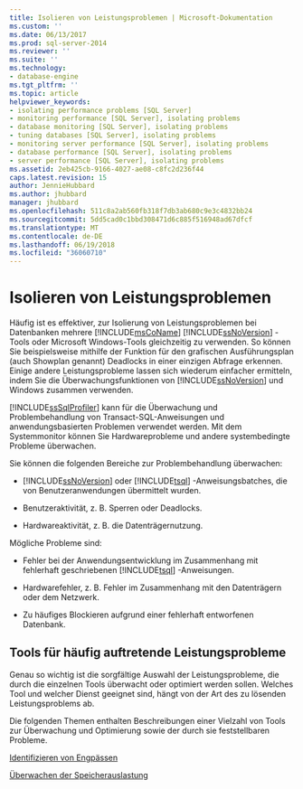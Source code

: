 ```yaml
---
title: Isolieren von Leistungsproblemen | Microsoft-Dokumentation
ms.custom: ''
ms.date: 06/13/2017
ms.prod: sql-server-2014
ms.reviewer: ''
ms.suite: ''
ms.technology:
- database-engine
ms.tgt_pltfrm: ''
ms.topic: article
helpviewer_keywords:
- isolating performance problems [SQL Server]
- monitoring performance [SQL Server], isolating problems
- database monitoring [SQL Server], isolating problems
- tuning databases [SQL Server], isolating problems
- monitoring server performance [SQL Server], isolating problems
- database performance [SQL Server], isolating problems
- server performance [SQL Server], isolating problems
ms.assetid: 2eb425cb-9166-4027-ae08-c8fc2d236f44
caps.latest.revision: 15
author: JennieHubbard
ms.author: jhubbard
manager: jhubbard
ms.openlocfilehash: 511c8a2ab560fb318f7db3ab680c9e3c4832bb24
ms.sourcegitcommit: 5dd5cad0c1bbd308471d6c885f516948ad67dfcf
ms.translationtype: MT
ms.contentlocale: de-DE
ms.lasthandoff: 06/19/2018
ms.locfileid: "36060710"
---
```

# <a name="isolate-performance-problems"></a>Isolieren von Leistungsproblemen
  Häufig ist es effektiver, zur Isolierung von Leistungsproblemen bei Datenbanken mehrere [!INCLUDE[msCoName](../../includes/msconame-md.md)] [!INCLUDE[ssNoVersion](../../includes/ssnoversion-md.md)] -Tools oder Microsoft Windows-Tools gleichzeitig zu verwenden. So können Sie beispielsweise mithilfe der Funktion für den grafischen Ausführungsplan (auch Showplan genannt) Deadlocks in einer einzigen Abfrage erkennen. Einige andere Leistungsprobleme lassen sich wiederum einfacher ermitteln, indem Sie die Überwachungsfunktionen von [!INCLUDE[ssNoVersion](../../includes/ssnoversion-md.md)] und Windows zusammen verwenden.  
  
 [!INCLUDE[ssSqlProfiler](../../includes/sssqlprofiler-md.md)] kann für die Überwachung und Problembehandlung von Transact-SQL-Anweisungen und anwendungsbasierten Problemen verwendet werden. Mit dem Systemmonitor können Sie Hardwareprobleme und andere systembedingte Probleme überwachen.  
  
 Sie können die folgenden Bereiche zur Problembehandlung überwachen:  
  
-   [!INCLUDE[ssNoVersion](../../includes/ssnoversion-md.md)] oder [!INCLUDE[tsql](../../includes/tsql-md.md)] -Anweisungsbatches, die von Benutzeranwendungen übermittelt wurden.  
  
-   Benutzeraktivität, z. B. Sperren oder Deadlocks.  
  
-   Hardwareaktivität, z. B. die Datenträgernutzung.  
  
 Mögliche Probleme sind:  
  
-   Fehler bei der Anwendungsentwicklung im Zusammenhang mit fehlerhaft geschriebenen [!INCLUDE[tsql](../../includes/tsql-md.md)] -Anweisungen.  
  
-   Hardwarefehler, z. B. Fehler im Zusammenhang mit den Datenträgern oder dem Netzwerk.  
  
-   Zu häufiges Blockieren aufgrund einer fehlerhaft entworfenen Datenbank.  
  
## <a name="tools-for-common-performance-problems"></a>Tools für häufig auftretende Leistungsprobleme  
 Genau so wichtig ist die sorgfältige Auswahl der Leistungsprobleme, die durch die einzelnen Tools überwacht oder optimiert werden sollen. Welches Tool und welcher Dienst geeignet sind, hängt von der Art des zu lösenden Leistungsproblems ab.  
  
 Die folgenden Themen enthalten Beschreibungen einer Vielzahl von Tools zur Überwachung und Optimierung sowie der durch sie feststellbaren Probleme.  
  
 [Identifizieren von Engpässen](identify-bottlenecks.md)  
  
 [Überwachen der Speicherauslastung](../performance-monitor/monitor-memory-usage.md)  
  
  